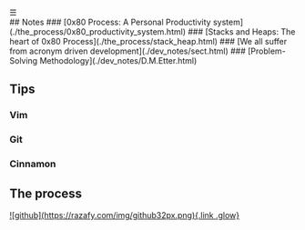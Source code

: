 <div class="bg_lerina"></div><div class="navbar"><a class="openbtn" onclick="openNav()">&#9776;</a></div>
<main>
## Notes
### [0x80 Process: A Personal Productivity system](./the_process/0x80_productivity_system.html)
### [Stacks and Heaps: The heart of 0x80 Process](./the_process/stack_heap.html)
### [We all suffer from acronym driven development](./dev_notes/sect.html) 
### [Problem-Solving Methodology](./dev_notes/D.M.Etter.html)

## Tips
### Vim
### Git
### Cinnamon

## The process

</main>
<footer>
  <a href="https://github.com/lerina" target="_blank" title="github">![github](https://razafy.com/img/github32px.png){.link .glow}
  </a>
</footer>

<script src="https://razafy.com/js/toc.js"></script>
<script>
let anchor= document.createElement('a');
anchor.href="javascript:closeNav()"; //void(0)"; //anchor[0].onclick = closeNav();
anchor.className = "closebtn";  
anchor.innerHTML="&times;";
document.getElementById("TOC").prepend(anchor);

let navCrumbs= document.createElement('div');
navCrumbs.className = "hover-nav";
navCrumbs.innerHTML = `
<div class="hover-nav">
<ul>
<li><a href="../../index.html">⇦ home</a></li>
<li><a href="../index.html">lerina</a></li>
<li><a href="./index.html">Dev notes</a></li>
</ul>
</div>`;
document.getElementById("TOC").prepend(navCrumbs); 
</script>

